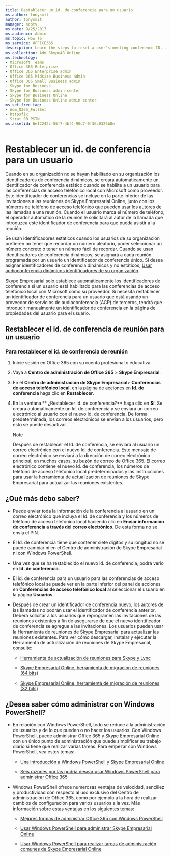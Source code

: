 ```yaml
---
title: Restablecer un id. de conferencia para un usuario
ms.author: tonysmit
author: tonysmit
manager: scotv
ms.date: 9/25/2017
ms.audience: Admin
ms.topic: How To
ms.service: OFFICE365
description: Learn the steps to reset a user's meeting conference ID, and get links to meeting update and migration tools. 
ms.collection: Adm_Skype4B_Online
ms.technology:
- Microsoft Teams
- Office 365 Enterprise
- Office 365 Enterprise admin
- Office 365 Midsize Business admin
- Office 365 Small Business admin
- Skype for Business
- Skype for Business admin center
- Skype for Business Online
- Skype for Business Online admin center
ms.set-free-tag:
- Adm_O365_FullSet
- httpsfix
- Strat_SB_PSTN
ms.assetid: 6e12242c-55f7-4bf4-90d7-0f36c0326b8e
---
```



# Restablecer un id. de conferencia para un usuario

Cuando en su organización no se hayan habilitado en su organización los identificadores de conferencia dinámicos, se creará automáticamente un identificador de conferencia estático cuando se habilite a un usuario para las conferencias de acceso telefónico local con Microsoft como proveedor. Este identificador de conferencias se incluye en la parte inferior de las invitaciones a las reuniones de Skype Empresarial Online, junto con los números de teléfono de acceso telefónico que pueden usar los autores de las llamadas a una reunión. Cuando el usuario marca el número de teléfono, el operador automático de la reunión le solicitará al autor de la llamada que introduzca este identificador de conferencia para que pueda asistir a la reunión.
  
    
    


Se usan identificadores estáticos cuando los usuarios de su organización prefieren no tener que recordar un número aleatorio, poder seleccionar un número concreto o tener un número fácil de recordar. Cuando se usan identificadores de conferencia dinámicos, se asignará a cada reunión programada por un usuario un identificador de conferencia único. Si desea asignar identificadores de conferencia dinámicos y no estáticos,  [Usar audioconferencia dinámicos identificadores de su organización](using-audio-conferencing-dynamic-ids-in-your-organization.md).
  
    
    


Skype Empresarial solo establece automáticamente los identificadores de conferencia si un usuario está habilitado para las conferencias de acceso telefónico local con Microsoft como su proveedor. Si necesita restablecer un identificador de conferencia para un usuario que está usando un proveedor de servicios de audioconferencia (ACP) de terceros, tendrá que introducir manualmente un identificador de conferencia en la página de propiedades del usuario para el usuario.
  
    
    


## Restablecer el id. de conferencia de reunión para un usuario


### Para restablecer el id. de conferencia de reunión


1. Inicie sesión en Office 365 con su cuenta profesional o educativa.
    
  
2. Vaya a **Centro de administración de Office 365** > **Skype Empresarial**.
    
  
3. En el **Centro de administración de Skype Empresarial**> **Conferencias de acceso telefónico local**, en la página de acciones en **Id. de conferencia** haga clic en **Restablecer**.
    
  
4. En la ventana ** ¿Restablecer Id. de conferencia?** haga clic en **Sí**. Se creará automáticamente un Id. de conferencia y se enviará un correo electrónico al usuario con el nuevo Id. de conferencia. De forma predeterminada, los correos electrónicos se envían a los usuarios, pero esto se puede desactivar. 
    
    > [!NOTE]
      > Después de restablecer el Id. de conferencia, se enviará al usuario un correo electrónico con el nuevo Id. de conferencia. Este mensaje de correo electrónico se enviará a la dirección de correo electrónico principal, en muchos casos, su buzón de correo de Office 365. El correo electrónico contiene el nuevo Id. de conferencia, los números de teléfono de acceso telefónico local predeterminados y las instrucciones para usar la herramienta de actualización de reuniones de Skype Empresarial para actualizar las reuniones existentes. 

## ¿Qué más debo saber?


- Puede enviar toda la información de la conferencia al usuario en un correo electrónico que incluya el Id. de conferencia y los números de teléfono de acceso telefónico local haciendo clic en **Enviar información de conferencia a través del correo electrónico**. De esta forma no se envía el PIN.
    
  
- El Id. de conferencia tiene que contener siete dígitos y su longitud no se puede cambiar ni en el Centro de administración de Skype Empresarial ni con Windows PowerShell.
    
  
- Una vez que se ha restablecido el nuevo id. de conferencia, podrá verlo en **Id. de conferencia**.
    
  
- El id. de conferencia para un usuario para las conferencias de acceso telefónico local se puede ver en la parte inferior del panel de acciones en **Conferencias de acceso telefónico local** al seleccionar el usuario en la página **Usuarios**.
    
  
- Después de crear un identificador de conferencia nuevo, los autores de las llamadas no podrán usar el identificador de conferencia anterior. Deberá solicitar a los usuarios que reprogramen las invitaciones de las reuniones existentes a fin de asegurarse de que el nuevo identificador de conferencia se agregue a las invitaciones. Los usuarios pueden usar la Herramienta de reuniones de Skype Empresarial para actualizar las reuniones existentes. Para ver cómo descargar, instalar y ejecutar la Herramienta de actualización de reuniones de Skype Empresarial, consulte:
    
  -  [Herramienta de actualización de reuniones para Skype y Lync](http://technet.microsoft.com/library/2b525fe6-ed0f-4331-b533-c31546fcf4d4%28Office.14%29.aspx)
    
  
  -  [Skype Empresarial Online, herramienta de migración de reuniones (64 bits)](http://go.microsoft.com/fwlink/?LinkID=626047)
    
  
  -  [Skype Empresarial Online, herramienta de migración de reuniones (32 bits)](http://go.microsoft.com/fwlink/?LinkID=626046)
    
  

## ¿Desea saber cómo administrar con Windows PowerShell?


- En relación con Windows PowerShell, todo se reduce a la administración de usuarios y de lo que pueden o no hacer los usuarios. Con Windows PowerShell, puede administrar Office 365 y Skype Empresarial Online con un único punto de administración que puede simplificar su trabajo diario si tiene que realizar varias tareas. Para empezar con Windows PowerShell, vea estos temas:
    
  -  [Una introducción a Windows PowerShell y Skype Empresarial Online](https://go.microsoft.com/fwlink/?LinkId=525039)
    
  
  -  [Seis razones por las podría desear usar Windows PowerShell para administrar Office 365 ](https://go.microsoft.com/fwlink/?LinkId=525041)
    
  
- Windows PowerShell ofrece numerosas ventajas de velocidad, sencillez y productividad con respecto al uso exclusivo del Centro de administración de Office 365, como por ejemplo a la hora de realizar cambios de configuración para varios usuarios a la vez. Más información sobre estas ventajas en los siguientes temas:
    
  -  [Mejores formas de administrar Office 365 con Windows PowerShell](https://go.microsoft.com/fwlink/?LinkId=525142)
    
  
  -  [Usar Windows PowerShell para administrar Skype Empresarial Online](https://go.microsoft.com/fwlink/?LinkId=525453)
    
  
  -  [Usar Windows PowerShell para realizar tareas de administración comunes de Skype Empresarial Online](https://go.microsoft.com/fwlink/?LinkId=525038)
    
  

